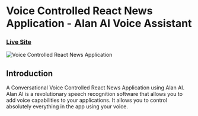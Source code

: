 
# Voice Controlled React News Application - Alan AI Voice Assistant

### [Live Site](https://alan-news-app.netlify.app/)

![Voice Controlled React News Application](https://i.ibb.co/SVyK6Nh/Screenshot-2020-08-03-at-21-24-23.png)

## Introduction


 A Conversational Voice Controlled React News Application using Alan AI. Alan AI is a revolutionary speech recognition software that allows you to add voice capabilities to your applications. It allows you to control absolutely everything in the app using your voice.   
